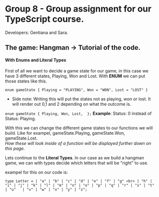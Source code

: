 # Group 8 - Group assignment for our TypeScript course.
Developers: Gentiana and Sara.   




## The game: Hangman -> Tutorial of the code. 
#### With Enums and Literal Types

First of all we want to decide a game state for our game, in this case we have 3 different states, Playing, Won and Lost. 
With <b>ENUM</b> we can put those states like this. 

`enum gameState {
Playing = "PLAYING",
Won = "WON",
Lost = "LOST" }`

- Side note: Writing this will put the states not as playing, won or lost. It will render out 0,1 and 2 depending on what the outcome is.
   
`enum gameState {
  Playing,
  Won,
  Lost, 
};`
<b>Example</b>: Status: 0 instead of Status: Playing.

With this we can change the different game states to our functions we will build. 
Like for exampel, gameState.Playing, gameState.Won, gameState.Lost.   
<i>How these will look inside of a function will be displayed further down on this page.</i> 

Lets continue to the <b>Literal Types</b>.
In our case as we build a hangman game, we can with types decide which letters that will be "right" to use.

exampel for this on our code is:

`type Letter =
  | "a" | "b" | "c" | "d" | "e" | "f" | "g" <br>
  | "h" | "i" | "j" | "k" | "l" | "m" | "n"
  | "o" | "p" | "q" | "r" | "s" | "t" | "u"  
  | "v" | "w" | "x" | "y" | "z";`


